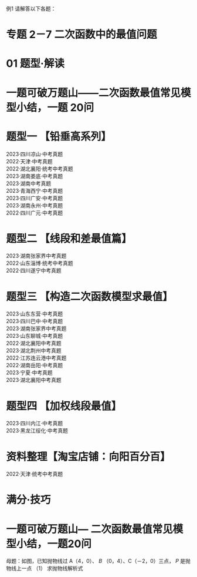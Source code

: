 例1 请解答以下各题：
# 专题 2－7 二次函数中的最值问题
# 01 题型·解读
# 一题可破万题山——二次函数最值常见模型小结，一题 20问
# 题型一 【铅垂高系列】
2023·四川凉山·中考真题  
2022·天津·中考真题  
2022·湖北襄阳·统考中考真题  
2023·湖南娄底·中考真题  
2023·湖南中考真题  
2023·青海西宁·中考真题  
2023·四川广安·中考真题  
2023·湖南永州·中考真题  
2022·四川广元·中考真题
# 题型二 【线段和差最值篇】
2023·湖南张家界中考真题   
2022·山东淄博·统考中考真题   
2022·四川遂宁中考真题
# 题型三 【构造二次函数模型求最值】
2023·山东东营·中考真题  
2023·四川巴中·中考真题  
2023·湖南张家界中考真题  
2023·山东聊城·中考真题  
2022·湖北襄阳中考真题  
2023·湖北荆州中考真题  
2022·江苏连云港中考真题  
2022·湖南岳阳·中考真题  
2023·宁夏·中考真题  
2023·湖北襄阳中考真题
# 题型四 【加权线段最值】
2023·四川内江·中考真题  
2023·黑龙江绥化·中考真题
# 资料整理【淘宝店铺：向阳百分百】
2022·天津·统考中考真题
# 满分·技巧
# 一题可破万题山— 二次函数最值常见模型小结，一题20问
母题：如图，已知抛物线过 A（4，0）、 $B$ （0，4）、C（－2，0）三点， $P$ 是抛物线上一点
（1） 求抛物线解析式
